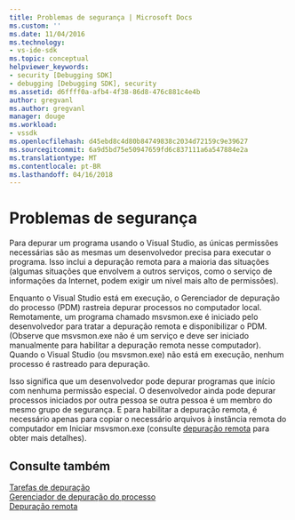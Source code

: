 ```yaml
---
title: Problemas de segurança | Microsoft Docs
ms.custom: ''
ms.date: 11/04/2016
ms.technology:
- vs-ide-sdk
ms.topic: conceptual
helpviewer_keywords:
- security [Debugging SDK]
- debugging [Debugging SDK], security
ms.assetid: d6ffff0a-afb4-4f38-86d8-476c881c4e4b
author: gregvanl
ms.author: gregvanl
manager: douge
ms.workload:
- vssdk
ms.openlocfilehash: d45ebd8c4d80b84749838c2034d72159c9e39627
ms.sourcegitcommit: 6a9d5bd75e50947659fd6c837111a6a547884e2a
ms.translationtype: MT
ms.contentlocale: pt-BR
ms.lasthandoff: 04/16/2018
---
```

# <a name="security-issues"></a>Problemas de segurança
Para depurar um programa usando o Visual Studio, as únicas permissões necessárias são as mesmas um desenvolvedor precisa para executar o programa. Isso inclui a depuração remota para a maioria das situações (algumas situações que envolvem a outros serviços, como o serviço de informações da Internet, podem exigir um nível mais alto de permissões).  
  
 Enquanto o Visual Studio está em execução, o Gerenciador de depuração do processo (PDM) rastreia depurar processos no computador local. Remotamente, um programa chamado msvsmon.exe é iniciado pelo desenvolvedor para tratar a depuração remota e disponibilizar o PDM. (Observe que msvsmon.exe não é um serviço e deve ser iniciado manualmente para habilitar a depuração remota nesse computador). Quando o Visual Studio (ou msvsmon.exe) não está em execução, nenhum processo é rastreado para depuração.  
  
 Isso significa que um desenvolvedor pode depurar programas que início com nenhuma permissão especial. O desenvolvedor ainda pode depurar processos iniciados por outra pessoa se outra pessoa é um membro do mesmo grupo de segurança. E para habilitar a depuração remota, é necessário apenas para copiar o necessário arquivos à instância remota do computador em Iniciar msvsmon.exe (consulte [depuração remota](../../debugger/remote-debugging.md) para obter mais detalhes).  
  
## <a name="see-also"></a>Consulte também  
 [Tarefas de depuração](../../extensibility/debugger/debugging-tasks.md)   
 [Gerenciador de depuração do processo](../../extensibility/debugger/process-debug-manager.md)   
 [Depuração remota](../../debugger/remote-debugging.md)